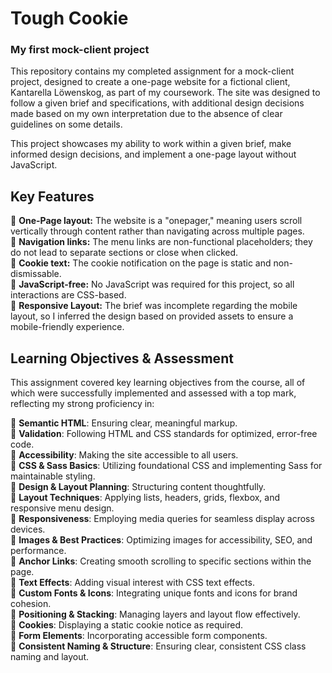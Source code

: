 # Tough Cookie

### My first mock-client project
This repository contains my completed assignment for a mock-client project, designed to create a one-page website for a fictional client, Kantarella Löwenskog, as part of my coursework. The site was designed to follow a given brief and specifications, with additional design decisions made based on my own interpretation due to the absence of clear guidelines on some details.

This project showcases my ability to work within a given brief, make informed design decisions, and implement a one-page layout without JavaScript.

## Key Features

🎯 **One-Page layout:** The website is a "onepager," meaning users scroll vertically through content rather than navigating across multiple pages. <br>
🎯 **Navigation links:** The menu links are non-functional placeholders; they do not lead to separate sections or close when clicked. <br>
🎯 **Cookie text:** The cookie notification on the page is static and non-dismissable. <br>
🎯 **JavaScript-free:** No JavaScript was required for this project, so all interactions are CSS-based. <br>
🎯 **Responsive Layout:** The brief was incomplete regarding the mobile layout, so I inferred the design based on provided assets to ensure a mobile-friendly experience. <br>

## Learning Objectives & Assessment

This assignment covered key learning objectives from the course, all of which were successfully implemented and assessed with a top mark, reflecting my strong proficiency in:

🧩 **Semantic HTML**: Ensuring clear, meaningful markup. <br>
🧩 **Validation**: Following HTML and CSS standards for optimized, error-free code. <br>
🧩 **Accessibility**: Making the site accessible to all users. <br>
🧩 **CSS & Sass Basics**: Utilizing foundational CSS and implementing Sass for maintainable styling. <br>
🧩 **Design & Layout Planning**: Structuring content thoughtfully. <br>
🧩 **Layout Techniques**: Applying lists, headers, grids, flexbox, and responsive menu design. <br>
🧩 **Responsiveness**: Employing media queries for seamless display across devices. <br>
🧩 **Images & Best Practices**: Optimizing images for accessibility, SEO, and performance. <br>
🧩 **Anchor Links**: Creating smooth scrolling to specific sections within the page. <br>
🧩 **Text Effects**: Adding visual interest with CSS text effects. <br>
🧩 **Custom Fonts & Icons**: Integrating unique fonts and icons for brand cohesion. <br>
🧩 **Positioning & Stacking**: Managing layers and layout flow effectively. <br>
🧩 **Cookies**: Displaying a static cookie notice as required. <br>
🧩 **Form Elements**: Incorporating accessible form components. <br>
🧩 **Consistent Naming & Structure**: Ensuring clear, consistent CSS class naming and layout. <br>
